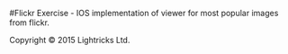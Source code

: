 #Flickr Exercise - IOS implementation of viewer for most popular images from flickr.

Copyright © 2015 Lightricks Ltd.
